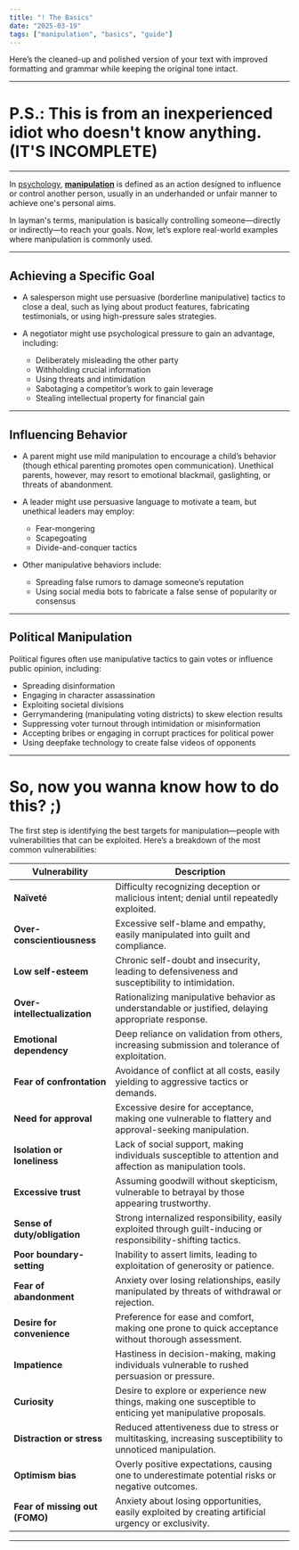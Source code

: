 ```yaml
---
title: "! The Basics"
date: "2025-03-19"
tags: ["manipulation", "basics", "guide"]
---
```

Here’s the cleaned-up and polished version of your text with improved formatting and grammar while keeping the original tone intact.

---

# P.S.: This is from an inexperienced idiot who doesn't know anything. (IT'S INCOMPLETE)

---

In [psychology](https://en.wikipedia.org/wiki/Psychology), [**manipulation**](https://dictionary.cambridge.org/us/dictionary/english/manipulation) is defined as an action designed to influence or control another person, usually in an underhanded or unfair manner to achieve one's personal aims.

In layman's terms, manipulation is basically controlling someone—directly or indirectly—to reach your goals. Now, let’s explore real-world examples where manipulation is commonly used.

---

## Achieving a Specific Goal

- A salesperson might use persuasive (borderline manipulative) tactics to close a deal, such as lying about product features, fabricating testimonials, or using high-pressure sales strategies.
    
- A negotiator might use psychological pressure to gain an advantage, including:
    
    - Deliberately misleading the other party
    - Withholding crucial information
    - Using threats and intimidation
    - Sabotaging a competitor’s work to gain leverage
    - Stealing intellectual property for financial gain

---

## Influencing Behavior

- A parent might use mild manipulation to encourage a child’s behavior (though ethical parenting promotes open communication). Unethical parents, however, may resort to emotional blackmail, gaslighting, or threats of abandonment.
    
- A leader might use persuasive language to motivate a team, but unethical leaders may employ:
    
    - Fear-mongering
    - Scapegoating
    - Divide-and-conquer tactics
- Other manipulative behaviors include:
    
    - Spreading false rumors to damage someone’s reputation
    - Using social media bots to fabricate a false sense of popularity or consensus

---

## Political Manipulation

Political figures often use manipulative tactics to gain votes or influence public opinion, including:

- Spreading disinformation
- Engaging in character assassination
- Exploiting societal divisions
- Gerrymandering (manipulating voting districts) to skew election results
- Suppressing voter turnout through intimidation or misinformation
- Accepting bribes or engaging in corrupt practices for political power
- Using deepfake technology to create false videos of opponents

---

# So, now you wanna know **how** to do this? ;)

The first step is identifying the best targets for manipulation—people with vulnerabilities that can be exploited. Here’s a breakdown of the most common vulnerabilities:

|**Vulnerability**|**Description**|
|---|---|
|**Naïveté**|Difficulty recognizing deception or malicious intent; denial until repeatedly exploited.|
|**Over-conscientiousness**|Excessive self-blame and empathy, easily manipulated into guilt and compliance.|
|**Low self-esteem**|Chronic self-doubt and insecurity, leading to defensiveness and susceptibility to intimidation.|
|**Over-intellectualization**|Rationalizing manipulative behavior as understandable or justified, delaying appropriate response.|
|**Emotional dependency**|Deep reliance on validation from others, increasing submission and tolerance of exploitation.|
|**Fear of confrontation**|Avoidance of conflict at all costs, easily yielding to aggressive tactics or demands.|
|**Need for approval**|Excessive desire for acceptance, making one vulnerable to flattery and approval-seeking manipulation.|
|**Isolation or loneliness**|Lack of social support, making individuals susceptible to attention and affection as manipulation tools.|
|**Excessive trust**|Assuming goodwill without skepticism, vulnerable to betrayal by those appearing trustworthy.|
|**Sense of duty/obligation**|Strong internalized responsibility, easily exploited through guilt-inducing or responsibility-shifting tactics.|
|**Poor boundary-setting**|Inability to assert limits, leading to exploitation of generosity or patience.|
|**Fear of abandonment**|Anxiety over losing relationships, easily manipulated by threats of withdrawal or rejection.|
|**Desire for convenience**|Preference for ease and comfort, making one prone to quick acceptance without thorough assessment.|
|**Impatience**|Hastiness in decision-making, making individuals vulnerable to rushed persuasion or pressure.|
|**Curiosity**|Desire to explore or experience new things, making one susceptible to enticing yet manipulative proposals.|
|**Distraction or stress**|Reduced attentiveness due to stress or multitasking, increasing susceptibility to unnoticed manipulation.|
|**Optimism bias**|Overly positive expectations, causing one to underestimate potential risks or negative outcomes.|
|**Fear of missing out (FOMO)**|Anxiety about losing opportunities, easily exploited by creating artificial urgency or exclusivity.|

---

